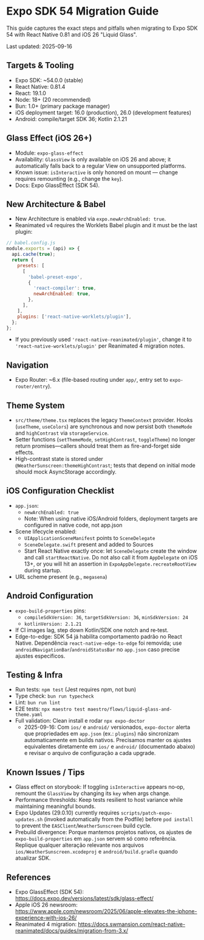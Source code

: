 # Expo SDK 54 Migration Guide

This guide captures the exact steps and pitfalls when migrating to Expo SDK 54 with React Native 0.81 and iOS 26 "Liquid Glass".

Last updated: 2025-09-16

## Targets & Tooling

- Expo SDK: ~54.0.0 (stable)
- React Native: 0.81.4
- React: 19.1.0
- Node: 18+ (20 recommended)
- Bun: 1.0+ (primary package manager)
- iOS deployment target: 16.0 (production), 26.0 (development features)
- Android: compile/target SDK 36; Kotlin 2.1.21

## Glass Effect (iOS 26+)

- Module: `expo-glass-effect`
- Availability: `GlassView` is only available on iOS 26 and above; it automatically falls back to a regular View on unsupported platforms.
- Known issue: `isInteractive` is only honored on mount — change requires remounting (e.g., change the `key`).
- Docs: Expo GlassEffect (SDK 54).

## New Architecture & Babel

- New Architecture is enabled via `expo.newArchEnabled: true`.
- Reanimated v4 requires the Worklets Babel plugin and it must be the last plugin:

```js
// babel.config.js
module.exports = (api) => {
  api.cache(true);
  return {
    presets: [
      [
        'babel-preset-expo',
        {
          'react-compiler': true,
          newArchEnabled: true,
        },
      ],
    ],
    plugins: ['react-native-worklets/plugin'],
  };
};
```

- If you previously used `'react-native-reanimated/plugin'`, change it to `'react-native-worklets/plugin'` per Reanimated 4 migration notes.

## Navigation

- Expo Router: ~6.x (file-based routing under `app/`, entry set to `expo-router/entry`).

## Theme System

- `src/theme/theme.tsx` replaces the legacy `ThemeContext` provider. Hooks (`useTheme`, `useColors`) are synchronous and now persist both `themeMode` and `highContrast` via `storageService`.
- Setter functions (`setThemeMode`, `setHighContrast`, `toggleTheme`) no longer return promises—callers should treat them as fire-and-forget side effects.
- High-contrast state is stored under `@WeatherSunscreen:themeHighContrast`; tests that depend on initial mode should mock AsyncStorage accordingly.

## iOS Configuration Checklist

- `app.json`:
  - `newArchEnabled: true`
  - Note: When using native iOS/Android folders, deployment targets are configured in native code, not app.json
- Scene lifecycle enabled:
  - `UIApplicationSceneManifest` points to `SceneDelegate`
  - `SceneDelegate.swift` present and added to Sources
  - Start React Native exactly once: let `SceneDelegate` create the window and call `startReactNative`. Do not also call it from `AppDelegate` on iOS 13+, or you will hit an assertion in `ExpoAppDelegate.recreateRootView` during startup.
- URL scheme present (e.g., `megasena`)

## Android Configuration

- `expo-build-properties` pins:
  - `compileSdkVersion: 36`, `targetSdkVersion: 36`, `minSdkVersion: 24`
  - `kotlinVersion: 2.1.21`
- If CI images lag, step down Kotlin/SDK one notch and re‑test.
- Edge-to-edge: SDK 54 já habilita comportamento padrão no React Native. Dependência `react-native-edge-to-edge` foi removida; use `androidNavigationBar`/`androidStatusBar` no `app.json` caso precise ajustes específicos.

## Testing & Infra

- Run tests: `npm test` (Jest requires npm, not bun)
- Type check: `bun run typecheck`
- Lint: `bun run lint`
- E2E tests: `npx maestro test maestro/flows/liquid-glass-and-theme.yaml`
- Full validation: Clean install e rodar `npx expo-doctor`
  - 2025-09-16: Com `ios/` e `android/` versionados, `expo-doctor` alerta que propriedades em `app.json` (ex.: `plugins`) não sincronizam automaticamente em builds nativos. Precisamos manter os ajustes equivalentes diretamente em `ios/` e `android/` (documentado abaixo) e revisar o arquivo de configuração a cada upgrade.

## Known Issues / Tips

- Glass effect on storybook: If toggling `isInteractive` appears no‑op, remount the `GlassView` by changing its `key` when args change.
- Performance thresholds: Keep tests resilient to host variance while maintaining meaningful bounds.
- Expo Updates (29.0.10) currently requires `scripts/patch-expo-updates.sh` (invoked automatically from the Podfile) before `pod install` to prevent the `EASClient`/`WeatherSunscreen` build cycle.
- Prebuild divergence: Porque mantemos projetos nativos, os ajustes de `expo-build-properties` em `app.json` servem só como referência. Replique qualquer alteração relevante nos arquivos `ios/WeatherSunscreen.xcodeproj` e `android/build.gradle` quando atualizar SDK.

## References

- Expo GlassEffect (SDK 54): https://docs.expo.dev/versions/latest/sdk/glass-effect/
- Apple iOS 26 newsroom: https://www.apple.com/newsroom/2025/06/apple-elevates-the-iphone-experience-with-ios-26/
- Reanimated 4 migration: https://docs.swmansion.com/react-native-reanimated/docs/guides/migration-from-3.x/
